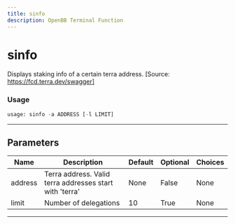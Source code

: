 ```yaml
---
title: sinfo
description: OpenBB Terminal Function
---
```


# sinfo

Displays staking info of a certain terra address. [Source: https://fcd.terra.dev/swagger]
### Usage 
```python
usage: sinfo -a ADDRESS [-l LIMIT]
```
---
## Parameters
| Name | Description | Default | Optional | Choices |
| ---- | ----------- | ------- | -------- | ------- |
| address | Terra address. Valid terra addresses start with 'terra' | None | False | None |
| limit | Number of delegations | 10 | True | None |
---
